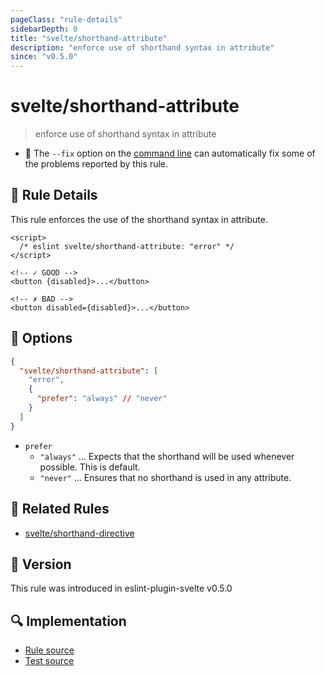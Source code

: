 ```yaml
---
pageClass: "rule-details"
sidebarDepth: 0
title: "svelte/shorthand-attribute"
description: "enforce use of shorthand syntax in attribute"
since: "v0.5.0"
---
```


# svelte/shorthand-attribute

> enforce use of shorthand syntax in attribute

- :wrench: The `--fix` option on the [command line](https://eslint.org/docs/user-guide/command-line-interface#fixing-problems) can automatically fix some of the problems reported by this rule.

## :book: Rule Details

This rule enforces the use of the shorthand syntax in attribute.

<ESLintCodeBlock fix>

<!-- prettier-ignore-start -->

<!--eslint-skip-->

```svelte
<script>
  /* eslint svelte/shorthand-attribute: "error" */
</script>

<!-- ✓ GOOD -->
<button {disabled}>...</button>

<!-- ✗ BAD -->
<button disabled={disabled}>...</button>
```

<!-- prettier-ignore-end -->

</ESLintCodeBlock>

## :wrench: Options

```json
{
  "svelte/shorthand-attribute": [
    "error",
    {
      "prefer": "always" // "never"
    }
  ]
}
```

- `prefer`
  - `"always"` ... Expects that the shorthand will be used whenever possible. This is default.
  - `"never"` ... Ensures that no shorthand is used in any attribute.

## :couple: Related Rules

- [svelte/shorthand-directive]

[svelte/shorthand-directive]: ./shorthand-directive.md

## :rocket: Version

This rule was introduced in eslint-plugin-svelte v0.5.0

## :mag: Implementation

- [Rule source](https://github.com/ota-meshi/eslint-plugin-svelte/blob/main/src/rules/shorthand-attribute.ts)
- [Test source](https://github.com/ota-meshi/eslint-plugin-svelte/blob/main/tests/src/rules/shorthand-attribute.ts)

